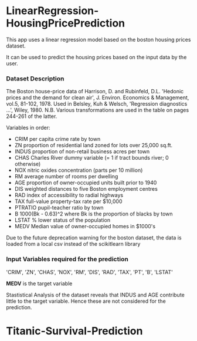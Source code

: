 # LinearRegression-HousingPricePrediction

This app uses a linear regression model based on the boston housing prices dataset.

It can be used to predict the housing prices based on the input data by the user.

### Dataset Description

The Boston house-price data of Harrison, D. and Rubinfeld, D.L. 'Hedonic prices and the demand for clean air', J. Environ. Economics & Management, vol.5, 81-102, 1978. Used in Belsley, Kuh & Welsch, 'Regression diagnostics ...', Wiley, 1980. N.B. Various transformations are used in the table on pages 244-261 of the latter.

 Variables in order:
 - CRIM     per capita crime rate by town
 - ZN       proportion of residential land zoned for lots over 25,000 sq.ft.
 - INDUS    proportion of non-retail business acres per town
 - CHAS     Charles River dummy variable (= 1 if tract bounds river; 0 otherwise)
 - NOX      nitric oxides concentration (parts per 10 million)
 - RM       average number of rooms per dwelling
 - AGE      proportion of owner-occupied units built prior to 1940
 - DIS      weighted distances to five Boston employment centres
 - RAD      index of accessibility to radial highways
 - TAX      full-value property-tax rate per $10,000
 - PTRATIO  pupil-teacher ratio by town
 - B        1000(Bk - 0.63)^2 where Bk is the proportion of blacks by town
 - LSTAT    % lower status of the population
 - MEDV     Median value of owner-occupied homes in $1000's

Due to the future deprecation warning for the boston dataset, the data is loaded from a local csv instead of the scikitlearn library

### Input Variables required for the prediction
'CRIM', 'ZN', 'CHAS', 'NOX', 'RM', 'DIS', 'RAD', 'TAX', 'PT', 'B', 'LSTAT'

**MEDV** is the target variable

Stastistical Analysis of the dataset reveals that INDUS and AGE contribute little to the target variable.
Hence these are not considered for the prediction.
# Titanic-Survival-Prediction
